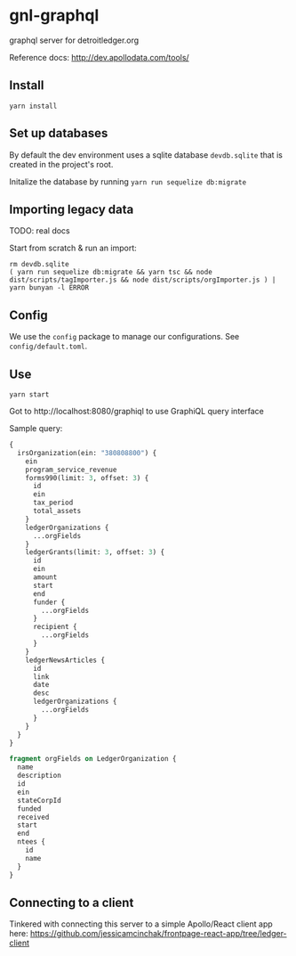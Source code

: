 # gnl-graphql
graphql server for detroitledger.org

Reference docs: http://dev.apollodata.com/tools/

## Install
`yarn install`

## Set up databases

By default the dev environment uses a sqlite database `devdb.sqlite` that is created in the project's root.

Initalize the database by running `yarn run sequelize db:migrate`

## Importing legacy data

TODO: real docs

Start from scratch & run an import:

```
rm devdb.sqlite
( yarn run sequelize db:migrate && yarn tsc && node dist/scripts/tagImporter.js && node dist/scripts/orgImporter.js ) | yarn bunyan -l ERROR
```

## Config

We use the `config` package to manage our configurations. See `config/default.toml`.

## Use
`yarn start`

Got to http://localhost:8080/graphiql to use GraphiQL query interface

Sample query:
```graphql
{
  irsOrganization(ein: "380808800") {
    ein
    program_service_revenue
    forms990(limit: 3, offset: 3) {
      id
      ein
      tax_period
      total_assets
    }
    ledgerOrganizations {
      ...orgFields
    }
    ledgerGrants(limit: 3, offset: 3) {
      id
      ein
      amount
      start
      end
      funder {
        ...orgFields
      }
      recipient {
        ...orgFields
      }
    }
    ledgerNewsArticles {
      id
      link
      date
      desc
      ledgerOrganizations {
        ...orgFields
      }
    }
  }
}

fragment orgFields on LedgerOrganization {
  name
  description
  id
  ein
  stateCorpId
  funded
  received
  start
  end
  ntees {
    id
    name
  }
}
```
## Connecting to a client
Tinkered with connecting this server to a simple Apollo/React client app here: https://github.com/jessicamcinchak/frontpage-react-app/tree/ledger-client
